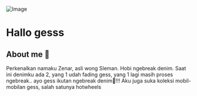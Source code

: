 ![Image](https://github.com/user-attachments/assets/464ef5d7-28f2-4dfa-a42c-c65617fa60bf)
# Hallo gesss
## About me ️🎠
Perkenalkan namaku Zenar, asli wong Sleman. Hobi ngebreak denim. Saat ini denimku ada 2, yang 1 udah fading gess, yang 1 lagi masih proses ngebreak.. ayo gess ikutan ngebreak denim👖!!!
Aku juga suka koleksi mobil-mobilan gess, salah satunya hotwheels
